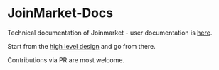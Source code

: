 # JoinMarket-Docs
Technical documentation of Joinmarket - user documentation is [here](https://joinmarket-org.github.io/joinmarket-clientserver/).

Start from the [high level design](/High-level-design.md) and go from there.

Contributions via PR are most welcome.
